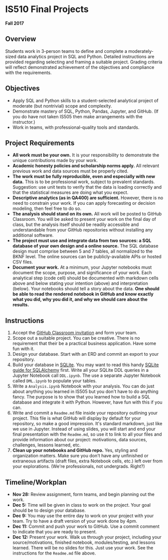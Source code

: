# IS510 Final Projects
__Fall 2017__

## Overview
Students work in 3-person teams to define and complete a moderately-sized data analytics project in SQL and Python. Detailed instructions are provided regarding selecting and framing a suitable project. Grading criteria will reflect demonstrated achievement of the objectives and compliance with the requirements.

## Objectives
* Apply SQL and Python skills to a student-selected analytical project of moderate (but nontrivial) scope and complexity.
* Demonstrate mastery of SQL, Python, Pandas, Jupyter, and GitHub. (If you do have not taken IS505 then make arrangements with the instructor.)
* Work in teams, with professional-quality tools and standards.

## Project Requirements
* **All work must be your own.** It is your responsibility to demonstrate the unique contributions made by your work.
* **Academic honesty policies and scholarship norms apply.** All relevant previous work and data sources must be properly cited.
* **The work must be fully reproducible, even and especially with new data.** This is to be professional work, subject to prevalent standards. Suggestion: use unit tests to verify that the data is loading correctly and that the statistical measures are doing what you expect.
* **Descriptive analytics (as in QA400) are sufficient.** However, there is no need to constrain your work. If you can apply forecasting or decision modeling, then feel free to do so.
* **The analysis should stand on its own.** All work will be posted to GitHub Classroom. You will be asked to present your work on the final day of class, but the analysis itself should be readily accessible and understandable from your GitHub repositories without installing any additional software.
* **The project must use and integrate data from __two__ sources: a SQL database of your own design and a online source.** The SQL database design must comprise between 5 and 7 tables, all normalized to the BKNF level. The online sources can be publicly-available APIs or hosted CSV files.
* **Document your work.** At a minimum, your Jupyter notebooks must document the scope, purpose, and significance of your work. Each analytical step (code cell) should be documented with markdown cells above and below stating your intention (above) and interpretation (below). Your notebooks should tell a story about the data. **One should be able to read the rendered notebook in GitHub and know exactly what you did, why you did it, and why we should care about the results.**

## Instructions  
1. Accept the [GitHub Classroom invitation](https://classroom.github.com/g/H2gwovT2) and form your team.
2. Scope out a suitable project. You can be creative. There is no requirement that their be a practical business application. Have some fun with it.
2. Design your database. Start with an ERD and commit an export to your repository.
3. Build your database in [SQLite](https://www.sqlite.org/about.html). You may want to read this handy [SQLite guide for SQLAlchemy](http://docs.sqlalchemy.org/en/latest/dialects/sqlite.html) first. Write all your SQLite DDL queries in a Jupyter Notebook call `DDL.ipynb`. The use a separate Jupyter Notebook called `DML.ipynb` to populate your tables.
4. Write a `Analysis.ipynb` Notebook with your analysis. You can do just about anything you learned in IS505 but you don't have to do anything fancy. The purpose is to show that you learned how to build a SQL database and integrate it with Python. However, have fun with this if you can.
5. Write and commit a `Readme.md` file inside your repository outlining your project. This file is what GitHub will display by default for your repository, so make a good impression. It's standard markdown, just like we use in Jupyter. Instead of using slides, you will start and end your final presentation with the `Readme.md`, so use it to link to all your files and provide information about our project: motivations, data sources, challenges, lessons learned, etc.
6. **Clean up your notebooks and GitHub repo.** Yes, styling and organization matters. Make sure you don't have any unfinished or extraneous artifacts (draft files, extra Notebook cells, etc.) left over from your explorations. (We're professionals, not undergrads. Right?)

## Timeline/Workplan
* **Nov 28:** Review assignment, form teams, and begin planning out the work.
* **Dec 5:** Time will be given in class to work on the project. Your goal should be to design your database.
* **Dec 9:** You may use the entire day to work on your project with your team. Try to have a draft version of your work done by 4pm.
* **Dec 11:** Commit and push your work to GitHub. Use a commit comment to indicate that you are ready to present.
* **Dec 12:** Present your work. Walk us through your project, including your source/motivations, finished notebook, modules/testing, and lessons learned. There will be no slides for this. Just use your work. See the instructions for the `Readme.md` file above.
